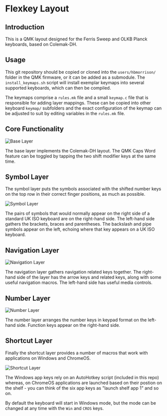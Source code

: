 # Flexkey Layout

## Introduction

This is a QMK layout designed for the Ferris Sweep and OLKB Planck keyboards,
based on Colemak-DH.

## Usage

This git repository should be copied or cloned into the `users/hbmorrison/`
folder in the QMK firmware, or it can be added as a submodule. The
`install_keymaps.sh` script will install exemplar keymaps into several supported
keyboards, which can then be compiled.

The keymaps comprise a `rules.mk` file and a small `keymap.c` file that is
responsible for adding layer mappings. These can be copied into other keyboard
`keymap/` subfolders and the exact configuration of the keymap can be adjusted
to suit by editing variables in the `rules.mk` file.

## Core Functionality

![Base Layer](https://i.imgur.com/o7hzWQV.png)

The base layer implements the Colemak-DH layout. The QMK Caps Word feature can
be toggled by tapping the two shift modifier keys at the same time.

## Symbol Layer

The symbol layer puts the symbols associated with the shifted number keys on the
top row in their correct finger positions,  as much as possible.

 ![Symbol Layer](https://i.imgur.com/PKImXjQ.png)

The pairs of symbols that would normally appear on the right side of a standard
UK ISO keyboard are on the right-hand side. The left-hand side gathers the
brackets, braces and parentheses. The backslash and pipe symbols appear on the
left, echoing where that key appears on a UK ISO keyboard.

## Navigation Layer

![Navigation Layer](https://i.imgur.com/wrTQpvZ.png)

The navigation layer gathers navigation related keys together. The right-hand
side of the layer has the arrow keys and related keys, along with some useful
navigation macros. The left-hand side has useful media controls.

## Number Layer

![Number Layer](https://i.imgur.com/BtJbMHw.png)

The number layer arranges the number keys in keypad format on the left-hand
side. Function keys appear on the right-hand side.

## Shortcut Layer

Finally the shortcut layer provides a number of macros that work with
applications on Windows and ChromeOS.

![Shortcut Layer](https://i.imgur.com/advFl4r.png)

The Windows app keys rely on an AutoHotkey script (included in this repo)
whereas, on ChromeOS applications are launched based on their postion on the
shelf - you can think of the six app keys as "launch shelf app 1" and so on.

By default the keyboard will start in Windows mode, but the mode can be changed
at any time with the `Win` and `CROS` keys.
